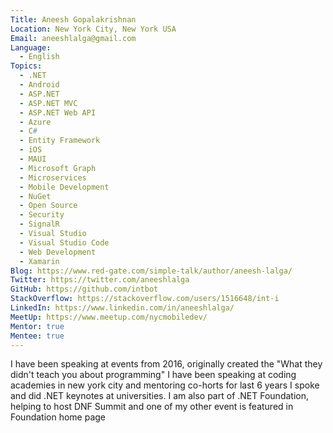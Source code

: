 ```yaml
---
Title: Aneesh Gopalakrishnan
Location: New York City, New York USA
Email: aneeshlalga@gmail.com
Language:
  - English
Topics:
  - .NET
  - Android
  - ASP.NET
  - ASP.NET MVC
  - ASP.NET Web API
  - Azure
  - C#
  - Entity Framework
  - iOS
  - MAUI
  - Microsoft Graph
  - Microservices
  - Mobile Development
  - NuGet
  - Open Source
  - Security
  - SignalR
  - Visual Studio
  - Visual Studio Code
  - Web Development
  - Xamarin
Blog: https://www.red-gate.com/simple-talk/author/aneesh-lalga/
Twitter: https://twitter.com/aneeshlalga
GitHub: https://github.com/intbot
StackOverflow: https://stackoverflow.com/users/1516648/int-i
LinkedIn: https://www.linkedin.com/in/aneeshlalga/
MeetUp: https://www.meetup.com/nycmobiledev/
Mentor: true
Mentee: true
---
```

I have been speaking at events from 2016, originally created the "What they didn't teach you about programming"
I have been speaking at coding academies in new york city and mentoring co-horts for last 6 years
I spoke and did .NET keynotes at universities.
I am also part of .NET Foundation, helping to host DNF Summit and one of my other event is featured in Foundation home page
